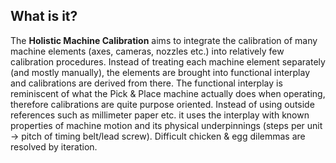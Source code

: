## What is it?

The **Holistic Machine Calibration** aims to integrate the calibration of many machine elements (axes, cameras, nozzles etc.) into relatively few calibration procedures. Instead of treating each machine element separately (and mostly manually), the elements are brought into functional interplay and calibrations are derived from there. The functional interplay is reminiscent of what the Pick & Place machine actually does when operating, therefore calibrations are quite purpose oriented. Instead of using outside references such as millimeter paper etc. it uses the interplay with known properties of machine motion and its physical underpinnings (steps per unit → pitch of timing belt/lead screw). Difficult chicken & egg dilemmas are resolved by iteration. 



